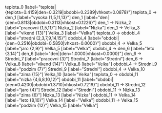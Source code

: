 teplota_0 [label="teplota|{teplota=0.4159|den=0.3219|obdobi=0.2389|vhkost=0.0878}"]
teplota_0 -> den_1 [label="vysoka {1,5,11,13}"]
den_1 [label="den|{den=0.8113|obdobi=0.3113|vhkost=0.1226}"]
den_1 -> Nizka_2 [label="pracovni {1,5,11}"]
Nizka_2 [label="Nizka"]
den_1 -> Velka_3 [label="vikend {13}"]
Velka_3 [label="Velka"]
teplota_0 -> obdobi_4 [label="stredni {2,3,7,9,14,15}"]
obdobi_4 [label="obdobi|{den=0.2516|obdobi=0.5850|vhkost=0.0000}"]
obdobi_4 -> Velka_5 [label="jaro {2,9}"]
Velka_5 [label="Velka"]
obdobi_4 -> den_6 [label="leto {3,14}"]
den_6 [label="den|{den=1.0000|vhkost=0.0000}"]
den_6 -> Stredni_7 [label="pracovni {3}"]
Stredni_7 [label="Stredni"]
den_6 -> Velka_8 [label="vikend {14}"]
Velka_8 [label="Velka"]
obdobi_4 -> Stredni_9 [label="podzim {7}"]
Stredni_9 [label="Stredni"]
obdobi_4 -> Velka_10 [label="zima {15}"]
Velka_10 [label="Velka"]
teplota_0 -> obdobi_11 [label="nizka {4,6,8,10,12}"]
obdobi_11 [label="obdobi|{den=0.4200|obdobi=1.3710|vhkost=0.7219}"]
obdobi_11 -> Stredni_12 [label="jaro {4}"]
Stredni_12 [label="Stredni"]
obdobi_11 -> Nizka_13 [label="zima {6}"]
Nizka_13 [label="Nizka"]
obdobi_11 -> Velka_14 [label="leto {8,10}"]
Velka_14 [label="Velka"]
obdobi_11 -> Velka_15 [label="podzim {12}"]
Velka_15 [label="Velka"]
